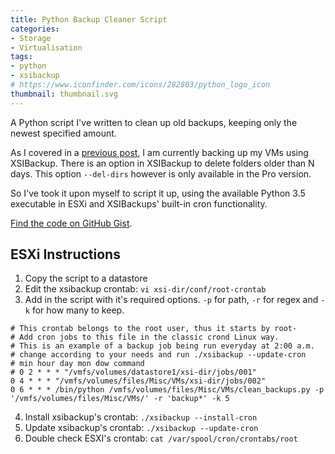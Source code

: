 ```yaml
---
title: Python Backup Cleaner Script
categories:
- Storage
- Virtualisation
tags:
- python
- xsibackup
# https://www.iconfinder.com/icons/282803/python_logo_icon
thumbnail: thumbnail.svg
---
```


A Python script I've written to clean up old backups, keeping only the newest specified amount.

<!-- more -->

As I covered in a [previous post](/comparison-of-free-esxi-vm-backup-softwares), I am currently backing up my VMs using XSIBackup. There is an option in XSIBackup to delete folders older than N days. This option `--del-dirs` however is only available in the Pro version.

So I've took it upon myself to script it up, using the available Python 3.5 executable in ESXi and XSIBackups' built-in cron functionality.

[Find the code on GitHub Gist](https://gist.github.com/calvinbui/1954841007c4984769080ec4a12df754).

## ESXi Instructions

1. Copy the script to a datastore
2. Edit the xsibackup crontab: `vi xsi-dir/conf/root-crontab`
3. Add in the script with it's required options. `-p` for path, `-r` for regex and `-k` for how many to keep.

```text
# This crontab belongs to the root user, thus it starts by root-
# Add cron jobs to this file in the classic crond Linux way.
# This is an example of a backup job being run everyday at 2:00 a.m.
# change according to your needs and run ./xsibackup --update-cron
# min hour day mon dow command
# 0 2 * * * "/vmfs/volumes/datastore1/xsi-dir/jobs/001"
0 4 * * * "/vmfs/volumes/files/Misc/VMs/xsi-dir/jobs/002"
0 6 * * * /bin/python /vmfs/volumes/files/Misc/VMs/clean_backups.py -p '/vmfs/volumes/files/Misc/VMs/' -r 'backup*' -k 5
```

4. Install xsibackup's crontab: `./xsibackup --install-cron`
5. Update xsibackup's crontab: `./xsibackup --update-cron`
6. Double check ESXI's crontab: `cat /var/spool/cron/crontabs/root`
